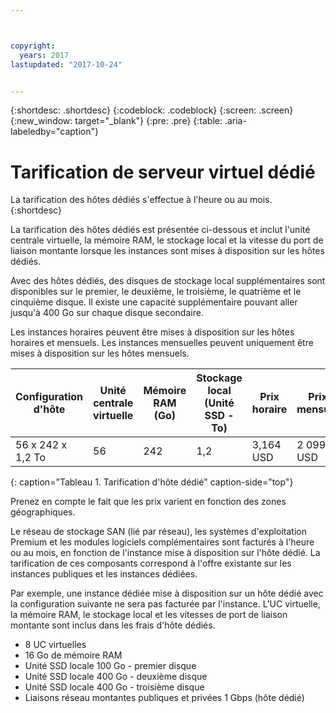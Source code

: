 ```yaml
---



copyright:
  years: 2017
lastupdated: "2017-10-24"


---
```


{:shortdesc: .shortdesc}
{:codeblock: .codeblock}
{:screen: .screen}
{:new_window: target="_blank"}
{:pre: .pre}
{:table: .aria-labeledby="caption"}

# Tarification de serveur virtuel dédié
La tarification des hôtes dédiés s'effectue à l'heure ou au mois.
{:shortdesc}

La tarification des hôtes dédiés est présentée ci-dessous et inclut l'unité centrale virtuelle, la mémoire RAM, le stockage local et la vitesse du port de liaison montante lorsque les instances sont mises à disposition sur les hôtes dédiés. 

Avec des hôtes dédiés, des disques de stockage local supplémentaires sont disponibles sur le premier, le deuxième, le troisième, le quatrième et le cinquième disque. Il existe une capacité supplémentaire pouvant aller jusqu'à 400 Go sur chaque disque secondaire.

Les instances horaires peuvent être mises à disposition sur les hôtes horaires et mensuels. Les instances mensuelles peuvent uniquement être mises à disposition sur les hôtes mensuels.

| Configuration d'hôte | Unité centrale virtuelle	| Mémoire RAM (Go) | Stockage local (Unité SSD - To) |	Prix horaire | Prix mensuel | 
| ------------------ | ---- | -------- | ---------------------- | ------------ | ------------- |
| 56 x 242 x 1,2 To	     |  56 	|   242    |        	1,2	          |     3,164 USD   | 	2 099 USD    |
{: caption="Tableau 1. Tarification d'hôte dédié" caption-side="top"}

Prenez en compte le fait que les prix varient en fonction des zones géographiques.

Le réseau de stockage SAN (lié par réseau), les systèmes d'exploitation Premium et les modules logiciels complémentaires sont facturés à l'heure ou au mois, en fonction de l'instance mise à disposition sur l'hôte dédié. La tarification de ces composants correspond à l'offre existante sur les instances publiques et les instances dédiées. 

Par exemple, une instance dédiée mise à disposition sur un hôte dédié avec la configuration suivante ne sera pas facturée par l'instance. L'UC virtuelle, la mémoire RAM, le stockage local et les vitesses de port de liaison montante sont inclus dans les frais d'hôte dédiés. 

* 8 UC virtuelles
* 16 Go de mémoire RAM
* Unité SSD locale 100 Go - premier disque
* Unité SSD locale 400 Go - deuxième disque
* Unité SSD locale 400 Go - troisième disque
* Liaisons réseau montantes publiques et privées 1 Gbps (hôte dédié) 


